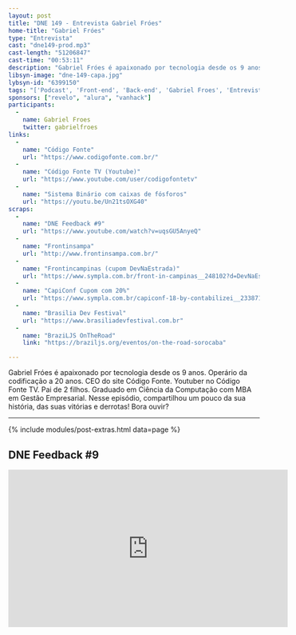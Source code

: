 ```yaml
---
layout: post
title: "DNE 149 - Entrevista Gabriel Fróes"
home-title: "Gabriel Fróes"
type: "Entrevista"
cast: "dne149-prod.mp3"
cast-length: "51206847"
cast-time: "00:53:11"
description: "Gabriel Fróes é apaixonado por tecnologia desde os 9 anos. Operário da codificação a 20 anos. CEO do site Código Fonte. Youtuber no Código Fonte TV. Pai de 2 filhos. Graduado em Ciência da Computação com MBA em Gestão Empresarial. Nesse episódio, compartilhou um pouco da sua história, das suas vitórias e derrotas! Bora ouvir?"
libsyn-image: "dne-149-capa.jpg"
lybsyn-id: "6399150"
tags: "['Podcast', 'Front-end', 'Back-end', 'Gabriel Froes', 'Entrevista']"
sponsors: ["revelo", "alura", "vanhack"]
participants:
  -
    name: Gabriel Froes
    twitter: gabrielfroes
links:
  -
    name: "Código Fonte"
    url: "https://www.codigofonte.com.br/"
  -
    name: "Código Fonte TV (Youtube)"
    url: "https://www.youtube.com/user/codigofontetv"
  -
    name: "Sistema Binário com caixas de fósforos"
    url: "https://youtu.be/Un21tsOXG40"
scraps:
  -
    name: "DNE Feedback #9"
    url: "https://www.youtube.com/watch?v=uqsGU5AnyeQ"
  -
    name: "Frontinsampa"
    url: "http://www.frontinsampa.com.br/"
  -
    name: "Frontincampinas (cupom DevNaEstrada)"
    url: "https://www.sympla.com.br/front-in-campinas__248102?d=DevNaEstrada"
  -
    name: "CapiConf Cupom com 20%"
    url: "https://www.sympla.com.br/capiconf-18-by-contabilizei__233871?d=DEVNAESTRADA"
  -
    name: "Brasilia Dev Festival"
    url: "https://www.brasiliadevfestival.com.br"
  -
    name: "BraziLJS OnTheRoad"
    link: "https://braziljs.org/eventos/on-the-road-sorocaba"

---
```


Gabriel Fróes é apaixonado por tecnologia desde os 9 anos. Operário da codificação a 20 anos. CEO do site Código Fonte. Youtuber no Código Fonte TV. Pai de 2 filhos. Graduado em Ciência da Computação com MBA em Gestão Empresarial.
Nesse episódio, compartilhou um pouco da sua história, das suas vitórias e derrotas! Bora ouvir?

---

{% include modules/post-extras.html data=page %}

<section class="post-youtube">
  <h2 class="post-youtube-title">
    DNE Feedback #9
  </h2>
  <div class="v-wrapper">
    <iframe class="v-iframe" width="560" height="315" src="https://www.youtube.com/embed/uqsGU5AnyeQ" frameborder="0" allowfullscreen></iframe>
  </div>
</section>
